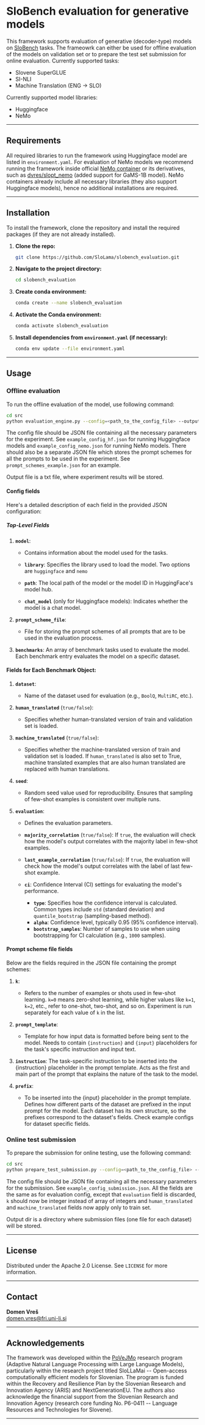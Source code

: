 # **SloBench evaluation for generative models**

This framework supports evaluation of generative (decoder-type) models on [SloBench](https://slobench.cjvt.si) tasks. The frameowrk can either be used for offline evaluation of the models on validation set or to prepare the test set submission for online evaluation. Currently supported tasks:
- Slovene SuperGLUE
- SI-NLI
- Machine Translation (ENG -> SLO)

Currently supported model libraries:
- Huggingface
- NeMo

---

## **Requirements**

All required libraries to run the framework using Huggingface model are listed in `environment.yaml`. For evaluation of NeMo models we recommend running the framework inside official [NeMo container](https://catalog.ngc.nvidia.com/orgs/nvidia/containers/nemo) or its derivatives, such as [dvres/slopt_nemo](https://hub.docker.com/repository/docker/dvres/slopt_nemo/general) (added support for GaMS-1B model). NeMo containers already include all necessary libraries (they also support Huggingface models), hence no additional installations are required.

---

## **Installation**

To install the framework, clone the repository and install the required packages (if they are not already installed).

1. **Clone the repo:**
   ```bash
   git clone https://github.com/SloLama/slobench_evaluation.git
   ```
   
2. **Navigate to the project directory:**
   ```bash
   cd slobench_evaluation
   ```
   
3. **Create conda environment:**
   ```bash
   conda create --name slobench_evaluation
   ```
   
4. **Activate the Conda environment:**
   ```bash
   conda activate slobench_evaluation
   ```

5. **Install dependencies from `environment.yaml` (if necessary):**
   ```bash
   conda env update --file environment.yaml
   ```
   

---

## **Usage**

### **Offline evaluation**

To run the offline evaluation of the model, use following command:
```bash
cd src
python evaluation_engine.py --config=<path_to_the_config_file> --output_file=<path_to_the_output_file>
```
The config file should be JSON file containing all the necessary parameters for the experiment. See `example_config_hf.json` for running Huggingface models and `example_config_nemo.json` for running NeMo models. There should also be a separate JSON file which stores the prompt schemes for all the prompts to be used in the experiment. See `prompt_schemes_example.json` for an example.

Output file is a txt file, where experiment results will be stored.

#### **Config fields**

Here's a detailed description of each field in the provided JSON configuration:

##### **Top-Level Fields**

1. **`model`**: 
   - Contains information about the model used for the tasks.

   - **`library`**: Specifies the library used to load the model. Two options are `huggingface` and `nemo`
   - **`path`**: The local path of the model or the model ID in HuggingFace's model hub.
   - **`chat_model`** (only for Huggingface models): Indicates whether the model is a chat model.

2. **`prompt_scheme_file`**:
   - File for storing the prompt schemes of all prompts that are to be used in the evaluation process.

3. **`benchmarks`**:
An array of benchmark tasks used to evaluate the model. Each benchmark entry evaluates the model on a specific dataset.

#### **Fields for Each Benchmark Object**:

1. **`dataset`**:
   - Name of the dataset used for evaluation (e.g., `BoolQ`, `MultiRC`, etc.).

2. **`human_translated`** (`true/false`): 
   - Specifies whether human-translated version of train and validation set is loaded.

3. **`machine_translated`** (`true/false`): 
   - Specifies whether the machine-translated version of train and validation set is loaded. If `human_translated` is also set to True, machine translated examples that are also human translated are replaced with human translations.

4. **`seed`**: 
   - Random seed value used for reproducibility. Ensures that sampling of few-shot examples is consistent over multiple runs.

5. **`evaluation`**: 
   - Defines the evaluation parameters.

   - **`majority_correlation`** (`true/false`): If `true`, the evaluation will check how the model's output correlates with the majority label in few-shot examples.
   
   - **`last_example_correlation`** (`true/false`): If `true`, the evaluation will check how the model's output correlates with the label of last few-shot example.

   - **`ci`**: Confidence Interval (CI) settings for evaluating the model's performance.
     - **`type`**: Specifies how the confidence interval is calculated. Common types include `std` (standard deviation) and `quantile_bootstrap` (sampling-based method).
     - **`alpha`**: Confidence level, typically 0.95 (95% confidence interval).
     - **`bootstrap_samples`**: Number of samples to use when using bootstrapping for CI calculation (e.g., `1000` samples).

#### Prompt scheme file fields

Below are the fields required in the JSON file containing the prompt schemes:

1. **`k`**: 
   - Refers to the number of examples or shots used in few-shot learning. `k=0` means zero-shot learning, while higher values like `k=1`, `k=2`, etc., refer to one-shot, two-shot, and so on. Experiment is run separately for each value of `k` in the list.

2. **`prompt_template`**: 
   - Template for how input data is formatted before being sent to the model. Needs to contain `{instruction}` and `{input}` placeholders for the task's specific instruction and input text.

3. **`instruction`**:
The task-specific instruction to be inserted into the {instruction} placeholder in the prompt template. Acts as the first and main part of the prompt that explains the nature of the task to the model.

4. **`prefix`**: 
   - To be inserted into the {input} placeholder in the prompt template. Defines how different parts of the dataset are prefixed in the input prompt for the model. Each dataset has its own structure, so the prefixes correspond to the dataset's fields. Check example configs for dataset specific fields.

### Online test submission

To prepare the submission for online testing, use the following command:

```bash
cd src
python prepare_test_submission.py --config=<path_to_the_config_file> --output_dir=<path_to_the_output_dir>
```

The config file should be JSON file containing all the necessary parameters for the submission. See `example_config_submission.json`. All the fields are the same as for evaluation config, except that `evaluation` field is discarded, `k` should now be integer instead of array of integers and `human_translated` and `machine_translated` fields now apply only to train set.

Output dir is a directory where submission files (one file for each dataset) will be stored.

---

## **License**

Distributed under the Apache 2.0 License. See `LICENSE` for more information.

---

## **Contact**

**Domen Vreš**  
domen.vres@fri.uni-lj.si

---

## **Acknowledgements**

The framework was developed within the [PoVeJMo](https://www.cjvt.si/povejmo/en/project/) research program (Adaptive Natural Language Processing with Large Language Models), particularly within the research project titled SloLLaMai -- Open-access computationally efficient models for Slovenian. The program is funded within the Recovery and Resilience Plan by the Slovenian Research and Innovation Agency (ARIS) and NextGenerationEU. The authors also acknowledge the financial support from the Slovenian Research and Innovation Agency (research core funding No. P6-0411 -- Language Resources and Technologies for Slovene).

---